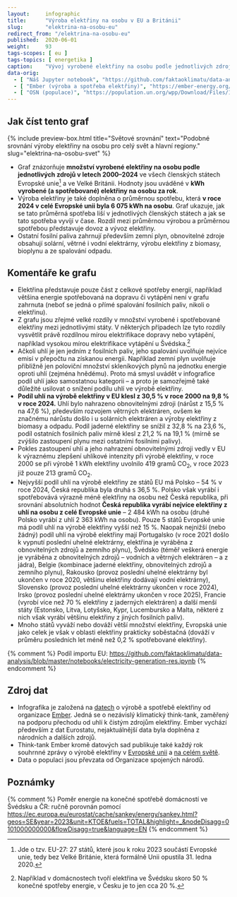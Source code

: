 ```yaml
---
layout:     infographic
title:      "Výroba elektřiny na osobu v EU a Británii"
slug:       "elektrina-na-osobu-eu"
redirect_from: "/elektrina-na-osobu-eu"
published:  2020-06-01
weight:     93
tags-scopes: [ eu ]
tags-topics: [ energetika ]
caption:    "Vývoj vyrobené elektřiny na osobu podle jednotlivých zdrojů v letech 2000–2024 a srovnání se spotřebou pro členské státy Evropské unie a Velkou Británii. Hodnoty jsou uváděné v kWh na osobu za rok."
data-orig:
  - [ "Náš Jupyter notebook", "https://github.com/faktaoklimatu/data-analysis/blob/master/notebooks/per-capita-electricity-generation-eu.ipynb" ]
  - [ "Ember (výroba a spotřeba elektřiny)", "https://ember-energy.org/data/yearly-electricity-data/" ]
  - [ "OSN (populace)", "https://population.un.org/wpp/Download/Files/1_Indicator%20(Standard)/EXCEL_FILES/1_General/WPP2024_GEN_F01_DEMOGRAPHIC_INDICATORS_COMPACT.xlsx" ]
---
```


## Jak číst tento graf

{% include preview-box.html
    title="Světové srovnání"
    text="Podobné srovnání výroby elektřiny na osobu pro celý svět a hlavní regiony."
    slug="elektrina-na-osobu-svet"
%}

* Graf znázorňuje **množství vyrobené elektřiny na osobu podle jednotlivých zdrojů v letech 2000–2024** ve všech členských státech Evropské unie[^EU] a ve Velké Británii. Hodnoty jsou uváděné v **<glossary id="w">kWh</glossary> vyrobené (a spotřebované) elektřiny na osobu za rok**.
* Výroba elektřiny je také doplněna o průměrnou spotřebu, která **v roce 2024 v celé Evropské unii byla 6 075 kWh na osobu**. Graf ukazuje, jak se tato průměrná spotřeba liší v jednotlivých členských státech a jak se tato spotřeba vyvíjí v čase. Rozdíl mezi průměrnou výrobou a průměrnou spotřebou představuje dovoz a vývoz elektřiny.
* Ostatní fosilní paliva zahrnují především zemní plyn, obnovitelné zdroje obsahují solární, větrné i vodní elektrárny, výrobu elektřiny z biomasy, bioplynu a ze spalování odpadu.

## Komentáře ke grafu

* Elektřina představuje pouze část z celkové spotřeby energií, například většina energie spotřebovaná na dopravu či vytápění není v grafu zahrnuta (neboť se jedná o přímé spalování fosilních paliv, nikoli o elektřinu).
* Z grafu jsou zřejmé velké rozdíly v množství vyrobené i spotřebované elektřiny mezi jednotlivými státy. V některých případech lze tyto rozdíly vysvětlit právě rozdílnou mírou elektrifikace dopravy nebo vytápění, například vysokou mírou elektrifikace vytápění u Švédska.[^svedsko]
* Ačkoli uhlí je jen jedním z fosilních paliv, jeho spalování uvolňuje nejvíce emisí v přepočtu na získanou energii. Například zemní plyn uvolňuje přibližně jen poloviční množství skleníkových plynů na jednotku energie oproti uhlí (zejména hnědému). Proto má smysl uvádět v infografice podíl uhlí jako samostatnou kategorii – a proto je samozřejmě také důležité usilovat o snížení podílu uhlí ve výrobě elektřiny.
* **Podíl uhlí na výrobě elektřiny v EU klesl z 30,5 % v roce 2000 na 9,8 % v roce 2024.** Uhlí bylo nahrazeno obnovitelnými zdroji (nárůst z 15,5 % na 47,6 %), především rozvojem větrných elektráren, ovšem ke značnému nárůstu došlo i u solárních elektráren a výroby elektřiny z biomasy a odpadu. Podíl jaderné elektřiny se snížil z 32,8 % na 23,6 %, podíl ostatních fosilních paliv mírně klesl z 21,2 % na 19,1 % (mírně se zvýšilo zastoupení plynu mezi ostatními fosilními palivy).
* Pokles zastoupení uhlí a jeho nahrazení obnovitelnými zdroji vedly v EU k výraznému zlepšení uhlíkové intenzity při výrobě elektřiny, v roce 2000 se při výrobě 1 kWh elektřiny uvolnilo 419 gramů CO<sub>2</sub>, v roce 2023 již pouze 213 gramů CO<sub>2</sub>.
* Nejvyšší podíl uhlí na výrobě elektřiny ze států EU má Polsko – 54 % v roce 2024, Česká republika byla druhá s 36,5 %. Polsko však vyrábí i spotřebovává výrazně méně elektřiny na osobu než Česká republika, při srovnání absolutních hodnot **Česká republika vyrábí nejvíce elektřiny z uhlí na osobu z celé Evropské unie** – 2 484 kWh na osobu (druhé Polsko vyrábí z uhlí 2 363 kWh na osobu). Pouze 5 států Evropské unie má podíl uhlí na výrobě elektřiny vyšší než 15 %. Naopak nejnižší (nebo žádný) podíl uhlí na výrobě elektřiny mají Portugalsko (v roce 2021 došlo k vypnutí poslední uhelné elektrárny, elektřina je vyráběna z obnovitelných zdrojů a zemního plynu), Švédsko (téměř veškerá energie je vyráběna z obnovitelných zdrojů – vodních a větrných elektráren – a z jádra), Belgie (kombinace jaderné elektřiny, obnovitelných zdrojů a zemního plynu), Rakousko (provoz poslední uhelné elektrárny byl ukončen v roce 2020, většinu elektřiny dodávají vodní elektrárny), Slovensko (provoz poslední uhelné elektrárny ukončen v roce 2024), Irsko (provoz poslední uhelné elektrárny ukončen v roce 2025), Francie (vyrobí více než 70 % elektřiny z jaderných elektráren) a další menší státy (Estonsko, Litva, Lotyšsko, Kypr, Lucembursko a Malta, některé z nich však vyrábí většinu elektřiny z jiných fosilních paliv).
* Mnoho států vyváží nebo dováží větší množství elektřiny, Evropská unie jako celek je však v oblasti elektřiny prakticky soběstačná (dováží v průměru posledních let méně než 0,2 % spotřebované elektřiny).

{% comment %}
Podíl importu EU: https://github.com/faktaoklimatu/data-analysis/blob/master/notebooks/electricity-generation-res.ipynb
{% endcomment %}

## Zdroj dat

* Infografika je založená na [datech](https://ember-energy.org/data/yearly-electricity-data/) o výrobě a spotřebě elektřiny od organizace [Ember](https://ember-climate.org/). Jedná se o nezávislý klimatický think-tank, zaměřený na podporu přechodu od uhlí k čistým zdrojům elektřiny. Ember vychází především z dat Eurostatu, nejaktuálnější data byla doplněna z národních a dalších zdrojů.
* Think-tank Ember kromě datových sad publikuje také každý rok souhrnné zprávy o výrobě elektřiny v [Evropské unii](https://ember-energy.org/latest-insights/european-electricity-review-2025/) a [na celém světě](https://ember-energy.org/latest-insights/global-electricity-review-2025/).
* Data o populaci jsou převzata od Organizace spojených národů.

## Poznámky

[^EU]: Jde o tzv. EU-27: 27 států, které jsou k roku 2023 součástí Evropské unie, tedy bez Velké Británie, která formálně Unii opustila 31. ledna 2020.
[^svedsko]: Například v domácnostech tvoří elektřina ve Švédsku skoro 50 % konečné spotřeby energie, v Česku je to jen cca 20 %.

{% comment %}
Poměr energie na konečné spotřebě domácností ve Švédsku a ČR: ručně porovnán pomocí https://ec.europa.eu/eurostat/cache/sankey/energy/sankey.html?geos=SE&year=2023&unit=KTOE&fuels=TOTAL&highlight=_&nodeDisagg=0101000000000&flowDisagg=true&language=EN
{% endcomment %}

